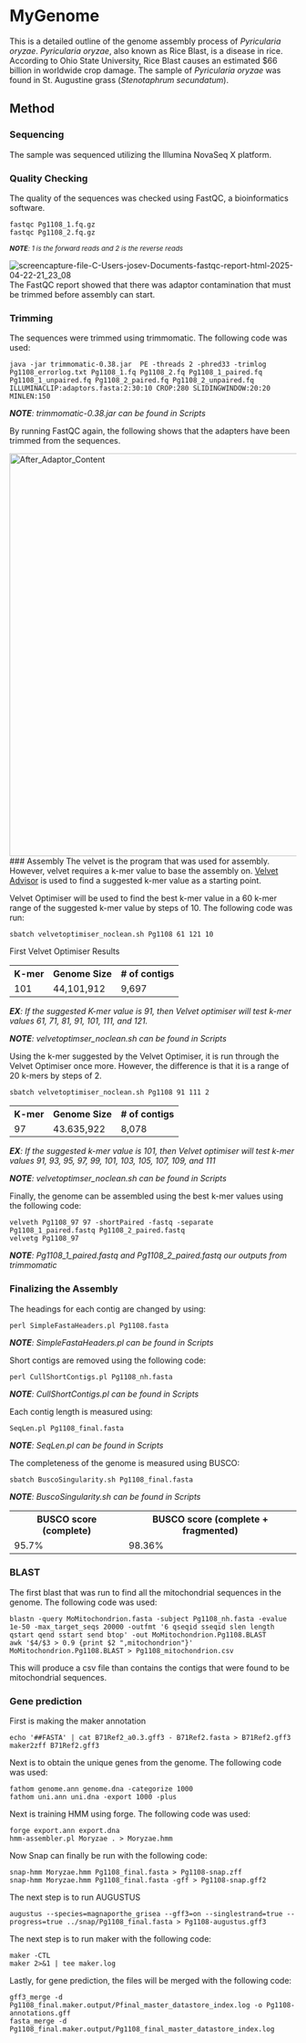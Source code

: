 # MyGenome
This is a detailed outline of the genome assembly process of <em>Pyricularia oryzae</em>. <em>Pyricularia oryzae</em>, also known as Rice Blast, is a disease in rice. According to Ohio State University, Rice Blast causes an estimated $66 billion in worldwide crop damage. The sample of <em>Pyricularia oryzae</em> was found in St. Augustine grass (<em>Stenotaphrum secundatum</em>).
## Method
### Sequencing 
The sample was sequenced utilizing the Illumina NovaSeq X platform.
### Quality Checking
The quality of the sequences was checked using FastQC, a bioinformatics software.
```
fastqc Pg1108_1.fq.gz
fastqc Pg1108_2.fq.gz
```
<p><small><em><b>NOTE</b>: 1 is the forward reads and 2 is the reverse reads</em></small></p>

![screencapture-file-C-Users-josev-Documents-fastqc-report-html-2025-04-22-21_23_08](https://github.com/user-attachments/assets/acd9f243-c14d-4820-a1e6-f5ff9651c406)
The FastQC report showed that there was adaptor contamination that must be trimmed before assembly can start.
### Trimming
The sequences were trimmed using trimmomatic. The following code was used:
```
java -jar trimmomatic-0.38.jar  PE -threads 2 -phred33 -trimlog Pg1108_errorlog.txt Pg1108_1.fq Pg1108_2.fq Pg1108_1_paired.fq Pg1108_1_unpaired.fq Pg1108_2_paired.fq Pg1108_2_unpaired.fq ILLUMINACLIP:adaptors.fasta:2:30:10 CROP:280 SLIDINGWINDOW:20:20 MINLEN:150
```
<em><b>NOTE</b>: trimmomatic-0.38.jar can be found in Scripts </em>

By running FastQC again, the following shows that the adapters have been trimmed from the sequences.

<img width="706" alt="After_Adaptor_Content" src="https://github.com/user-attachments/assets/0c82b63c-f154-4a61-b1e1-e103b0a58aba" />
### Assembly
The velvet is the program that was used for assembly. However, velvet requires a k-mer value to base the assembly on. <a href = https://dna.med.monash.edu/~torsten/velvet_advisor/> Velvet Advisor</a> is used to find a suggested k-mer value as a starting point.

Velvet Optimiser will be used to find the best k-mer value in a 60 k-mer range of the suggested k-mer value by steps of 10. The following code was run:
```
sbatch velvetoptimiser_noclean.sh Pg1108 61 121 10
```
First Velvet Optimiser Results
<table>
  <tr>
    <th>K-mer</th>
    <th>Genome Size</th>
    <th># of contigs</th>
  </tr>
  <tr>
    <td>101</td>
    <td>44,101,912</td>
    <td>9,697</td>
  </tr>
  <tr>
</table>

<em><b>EX</b>: If the suggested K-mer value is 91, then Velvet optimiser will test k-mer values 61, 71, 81, 91, 101, 111, and 121.</em>

<em><b>NOTE</b>: velvetoptimser_noclean.sh can be found in Scripts </em>

Using the k-mer suggested by the Velvet Optimiser, it is run through the Velvet Optimiser once more. However, the difference is that it is a range of 20 k-mers by steps of 2. 
```
sbatch velvetoptimiser_noclean.sh Pg1108 91 111 2
```
<table>
  <tr>
    <th>K-mer</th>
    <th>Genome Size</th>
    <th># of contigs</th>
  </tr>
  <tr>
    <td>97</td>
    <td> 43.635,922</td>
    <td>8,078</td>
  </tr>
  <tr>
</table>

<em><b>EX</b>: If the suggested k-mer value is 101, then Velvet optimiser will test k-mer values 91, 93, 95, 97, 99, 101, 103, 105, 107, 109, and 111 </em>

<em><b>NOTE</b>: velvetoptimser_noclean.sh can be found in Scripts </em>

Finally, the genome can be assembled using the best k-mer values using the following code:
```
velveth Pg1108_97 97 -shortPaired -fastq -separate Pg1108_1_paired.fastq Pg1108_2_paired.fastq
velvetg Pg1108_97
```
<em><b>NOTE</b>: Pg1108_1_paired.fastq and Pg1108_2_paired.fastq our outputs from trimmomatic </em>
### Finalizing the Assembly
The headings for each contig are changed by using:
```
perl SimpleFastaHeaders.pl Pg1108.fasta
```
<em><b>NOTE</b>: SimpleFastaHeaders.pl can be found in Scripts </em>

Short contigs are removed using the following code:
```
perl CullShortContigs.pl Pg1108_nh.fasta
```
<em><b>NOTE</b>: CullShortContigs.pl can be found in Scripts </em>

Each contig length is measured using:
```
SeqLen.pl Pg1108_final.fasta
```
<em><b>NOTE</b>: SeqLen.pl can be found in Scripts </em>

The completeness of the genome is measured using BUSCO:
```
sbatch BuscoSingularity.sh Pg1108_final.fasta
```
<em><b>NOTE</b>: BuscoSingularity.sh can be found in Scripts </em>

<table>
  <tr>
    <th>BUSCO score (complete)</th>
    <th>BUSCO score (complete + fragmented)</th>
  </tr>
  <tr>
    <td>95.7%</td>
    <td>98.36%</td>
  </tr>
</table>

### BLAST
The first blast that was run to find all the mitochondrial sequences in the genome. The following code was used:
```
blastn -query MoMitochondrion.fasta -subject Pg1108_nh.fasta -evalue 1e-50 -max_target_seqs 20000 -outfmt '6 qseqid sseqid slen length qstart qend sstart send btop' -out MoMitochondrion.Pg1108.BLAST
awk '$4/$3 > 0.9 {print $2 ",mitochondrion"}' MoMitochondrion.Pg1108.BLAST > Pg1108_mitochondrion.csv
```
This will produce a csv file than contains the contigs that were found to be mitochondrial sequences.

### Gene prediction
First is making the maker annotation
```
echo '##FASTA' | cat B71Ref2_a0.3.gff3 - B71Ref2.fasta > B71Ref2.gff3
maker2zff B71Ref2.gff3
```
Next is to obtain the unique genes from the genome. The following code was used:
```
fathom genome.ann genome.dna -categorize 1000
fathom uni.ann uni.dna -export 1000 -plus
```

Next is training HMM using forge. The following code was used:
```
forge export.ann export.dna
hmm-assembler.pl Moryzae . > Moryzae.hmm
```
Now Snap can finally be run with the following code:
```
snap-hmm Moryzae.hmm Pg1108_final.fasta > Pg1108-snap.zff
snap-hmm Moryzae.hmm Pg1108_final.fasta -gff > Pg1108-snap.gff2
```
The next step is to run AUGUSTUS
```
augustus --species=magnaporthe_grisea --gff3=on --singlestrand=true --progress=true ../snap/Pg1108_final.fasta > Pg1108-augustus.gff3
```
The next step is to run maker with the following code:
```
maker -CTL
maker 2>&1 | tee maker.log
```

Lastly, for gene prediction, the files will be merged with the following code:
```
gff3_merge -d Pg1108_final.maker.output/Pfinal_master_datastore_index.log -o Pg1108-annotations.gff
fasta_merge -d Pg1108_final.maker.output/Pg1108_final_master_datastore_index.log
```








